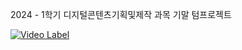 2024 - 1학기
디지털콘텐츠기획및제작 과목 기말 텀프로젝트

[![Video Label](http://img.youtube.com/vi/Prav4ND4WAY/0.jpg)](https://youtu.be/Prav4ND4WAY)
